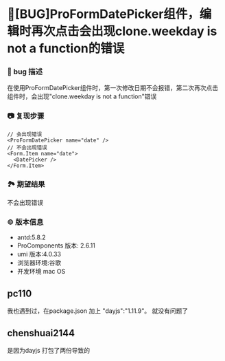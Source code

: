 # 🐛[BUG]ProFormDatePicker组件，编辑时再次点击会出现clone.weekday is not a function的错误

### 🐛 bug 描述

在使用ProFormDatePicker组件时，第一次修改日期不会报错，第二次再次点击组件时，会出现"clone.weekday is not a function"错误

### 📷 复现步骤

```
// 会出现错误
<ProFormDatePicker name="date" />
// 不会出现错误
<Form.Item name="date">
  <DatePicker />
</Form.Item>
```

### 🏞 期望结果

不会出现错误

### © 版本信息

- antd:5.8.2
- ProComponents 版本: 2.6.11
- umi 版本:4.0.33
- 浏览器环境:谷歌
- 开发环境 mac OS

## pc110

我也遇到过，在package.json 加上 "dayjs":"1.11.9"。 就没有问题了

## chenshuai2144

是因为dayjs 打包了两份导致的
